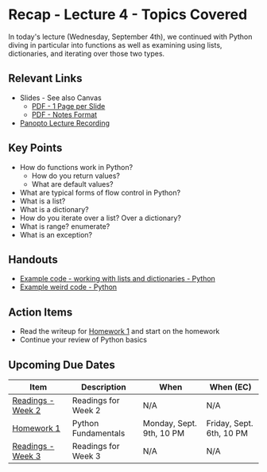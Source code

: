 # Recap - Lecture 4 - Topics Covered

In today's lecture (Wednesday, September 4th), we continued with Python diving in particular into functions as well as examining using lists, dictionaries, and iterating over those two types.

## Relevant Links

* Slides - See also Canvas
   * [PDF - 1 Page per Slide](https://canvas.nd.edu/files/3932694/download?download_frd=1)
   * [PDF - Notes Format](https://canvas.nd.edu/files/3932693/download?download_frd=1)
* [Panopto Lecture Recording](https://notredame.hosted.panopto.com/Panopto/Pages/Viewer.aspx?id=534ff286-36d3-423c-973e-b1e101105201)

## Key Points

* How do functions work in Python?
   * How do you return values?
   * What are default values?
* What are typical forms of flow control in Python?
* What is a list?
* What is a dictionary?
* How do you iterate over a list? Over a dictionary?
* What is range? enumerate?
* What is an exception?

## Handouts

* [Example code - working with lists and dictionaries - Python](example.py)
* [Example weird code - Python](funcs.py)

## Action Items

* Read the writeup for [Homework 1](../../hw/hw01/README.md) and start on the homework
* Continue your review of Python basics

## Upcoming Due Dates

| **Item** | **Description** | **When** | **When (EC)** |
|---|---|---|---|
| [Readings - Week 2](../../readings/readings-week02.md) | Readings for Week 2 | N/A | N/A | 
| [Homework 1](../../hw/hw01/README.md) | Python Fundamentals | Monday, Sept. 9th, 10 PM | Friday, Sept. 6th, 10 PM | 
| [Readings - Week 3](../../readings/readings-week03.md) | Readings for Week 3 | N/A | N/A | 

